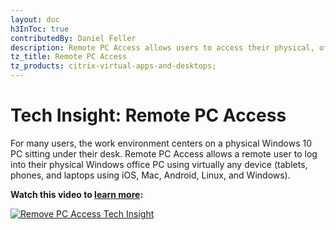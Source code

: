 ```yaml
---
layout: doc
h3InToc: true
contributedBy: Daniel Feller
description: Remote PC Access allows users to access their physical, office-based Windows PC from remote locations.
tz_title: Remote PC Access
tz_products: citrix-virtual-apps-and-desktops;
---
```

# Tech Insight: Remote PC Access

For many users, the work environment centers on a physical Windows 10 PC sitting under their desk. Remote PC Access allows a remote user to log into their physical Windows office PC using virtually any device (tablets, phones, and laptops using iOS, Mac, Android, Linux, and Windows).

**Watch this video to [learn more](https://www.youtube.com/watch?v=RyNh3_FWRTM):**

[![Remove PC Access Tech Insight](/en-us/tech-zone/learn/media/shared_video-placeholder.png)](https://www.youtube.com/watch?v=RyNh3_FWRTM)
